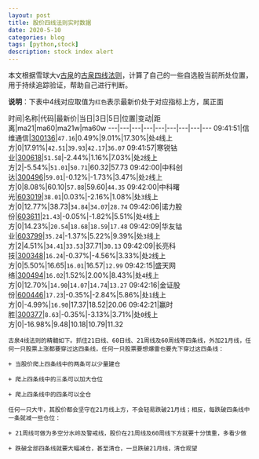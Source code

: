 ```yaml
---
layout: post
title: 股价四线法则实时数据
date: 2020-5-10
categories: blog
tags: [python,stock]
description: stock index alert
---
```



本文根据雪球大v[古泉](https://xueqiu.com/u/7148646888)的[古泉四线法则](https://xueqiu.com/7148646888/130498192)，计算了自己的一些自选股当前所处位置，用于持续追踪验证，帮助自己进行判断。

**说明**：下表中4线对应取值为`红色`表示最新价处于对应指标上方，属正面

时间|名称|代码|最新价|当日|3日|5日|位置|变动|距离|ma21|ma60|ma21w|ma60w
---|---|---|---|---|---|---|---|---
09:41:51|信维通信|[300136](https://xueqiu.com/S/SZ300136)|`47.16`|0.49%|9.01%|17.30%|处`4`线上方|0|17.91%|`42.51`|`39.93`|`42.17`|`36.07`
09:41:57|寒锐钴业|[300618](https://xueqiu.com/S/SZ300618)|`51.58`|-2.44%|1.16%|7.03%|处`2`线上方|2|-5.54%|`51.01`|`50.71`|60.32|57.73
09:42:00|中科创达|[300496](https://xueqiu.com/S/SZ300496)|`59.01`|-0.12%|-1.73%|3.47%|处`2`线上方|0|8.08%|60.10|`57.88`|59.60|`44.35`
09:42:00|中科曙光|[603019](https://xueqiu.com/S/SH603019)|`38.01`|0.03%|-2.16%|1.08%|处`3`线上方|0|12.77%|38.73|`34.84`|`34.07`|`28.74`
09:42:06|诺力股份|[603611](https://xueqiu.com/S/SH603611)|`21.43`|-0.05%|-1.82%|5.51%|处`4`线上方|0|14.23%|`20.54`|`18.68`|`18.59`|`17.48`
09:42:09|华友钴业|[603799](https://xueqiu.com/S/SH603799)|`35.24`|-1.37%|5.22%|9.39%|处`3`线上方|2|4.51%|`34.41`|`33.53`|37.71|`30.13`
09:42:09|长亮科技|[300348](https://xueqiu.com/S/SZ300348)|`16.24`|-0.37%|-4.56%|3.33%|处`2`线上方|0|5.50%|16.65|`16.01`|16.57|`12.99`
09:42:15|盛天网络|[300494](https://xueqiu.com/S/SZ300494)|`16.02`|1.52%|2.00%|8.43%|处`4`线上方|0|12.70%|`14.90`|`14.07`|`14.74`|`13.27`
09:42:16|金证股份|[600446](https://xueqiu.com/S/SH600446)|`17.23`|-0.35%|-2.84%|5.86%|处`1`线上方|0|-4.99%|`16.90`|17.37|18.52|20.06
09:42:21|赢时胜|[300377](https://xueqiu.com/S/SZ300377)|`8.63`|-0.35%|-3.13%|3.71%|处`0`线上方|0|-16.98%|9.48|10.18|10.79|11.32

```
古泉4线法则的精髓如下。抓住21日线、60日线、21周线及60周线等四条线，外加21月线，任何一只股票上涨都要穿过这四条线，任何一只股票要想爆雷也要先下穿过这四条线：

+ 当股价爬上四条线中的两条可以少量建仓

+ 爬上四条线中的三条可以加大仓位

+ 爬上四条线中的四条可以全仓

任何一只大牛，其股价都会坚守在21月线上方，不会轻易跌破21月线；相反，每跌破四条线中一条就减一些仓位：

+ 21周线可做为多空分水岭及警戒线，股价在21周线及60周线下方就要十分慎重，多看少做

+ 跌破全部四条线就要大幅减仓，甚至清仓，一旦跌破21月线，清仓观望
```